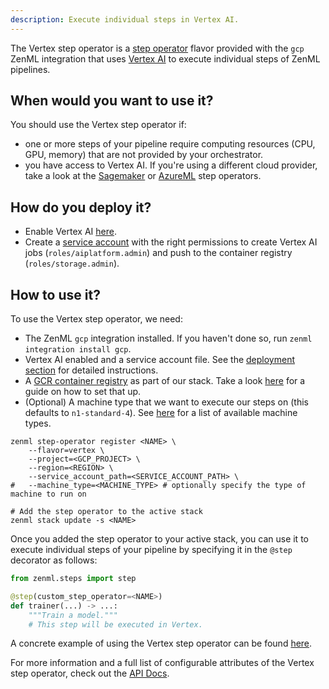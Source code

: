 ```yaml
---
description: Execute individual steps in Vertex AI.
---
```


The Vertex step operator is a [step operator](./overview.md) flavor provided with
the `gcp` ZenML integration that uses [Vertex AI](https://cloud.google.com/vertex-ai)
to execute individual steps of ZenML pipelines.

## When would you want to use it?

You should use the Vertex step operator if:
* one or more steps of your pipeline require computing resources (CPU, GPU, memory) that are
not provided by your orchestrator.
* you have access to Vertex AI. If you're using a different cloud provider, take 
a look at the [Sagemaker](./amazon_sagemaker.md) or [AzureML](./azureml.md) step operators.

## How do you deploy it?

* Enable Vertex AI [here](https://console.cloud.google.com/vertex-ai).
* Create a [service account](https://cloud.google.com/iam/docs/service-accounts) with
the right permissions to create Vertex AI jobs (`roles/aiplatform.admin`) and push 
to the container registry (`roles/storage.admin`).

## How to use it?

To use the Vertex step operator, we need:
* The ZenML `gcp` integration installed. If you haven't done so, run `zenml integration install gcp`.
* Vertex AI enabled and a service account file. See the [deployment section](#how-do-you-deploy-it)
for detailed instructions.
* A [GCR container registry](../container_registries/gcloud_gcr.md) as part of our stack.
Take a look [here](TODO) for a guide on how to set that up.
* (Optional) A machine type that we want to execute our steps on (this defaults to `n1-standard-4`).
See [here](https://cloud.google.com/vertex-ai/docs/training/configure-compute#machine-types)
for a list of available machine types.


```shell
zenml step-operator register <NAME> \
    --flavor=vertex \
    --project=<GCP_PROJECT> \
    --region=<REGION> \
    --service_account_path=<SERVICE_ACCOUNT_PATH> \
#   --machine_type=<MACHINE_TYPE> # optionally specify the type of machine to run on

# Add the step operator to the active stack
zenml stack update -s <NAME>
```

Once you added the step operator to your active stack, you can use it to
execute individual steps of your pipeline by specifying it in the `@step` decorator as follows:
```python
from zenml.steps import step

@step(custom_step_operator=<NAME>)
def trainer(...) -> ...:
    """Train a model."""
    # This step will be executed in Vertex.
```

A concrete example of using the Vertex step operator can be found 
[here](https://github.com/zenml-io/zenml/tree/main/examples/step_operator_remote_training).

For more information and a full list of configurable attributes of the Vertex step operator, check out the 
[API Docs](https://apidocs.zenml.io/latest/api_docs/integrations/#zenml.integrations.gcp.step_operators.vertex_step_operator.VertexStepOperator).
